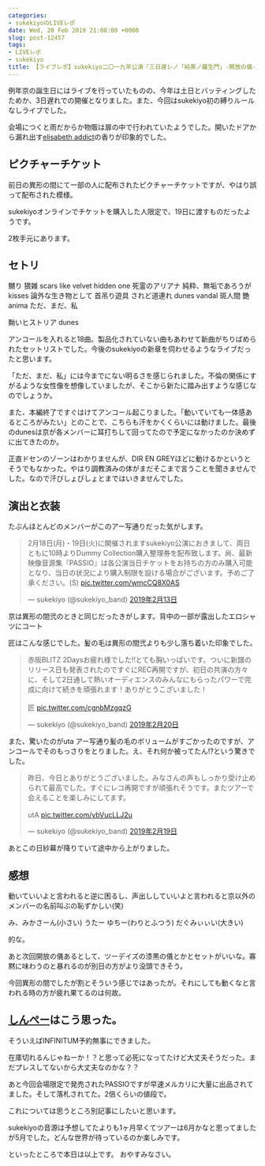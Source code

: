 ```yaml
---
categories:
- sukekiyoのLIVEレポ
date: Wed, 20 Feb 2019 21:08:00 +0000
slug: post-12457
tags:
- LIVEレポ
- sukekiyo
title: 【ライブレポ】sukekiyo二〇一九年公演「三日遅レノ「純黒ノ羅生門」-開放の儀-」2019_02_19@マイナビBLITZ赤坂
---
```


例年京の誕生日にはライブを行っていたものの、今年は土日とバッティングしたためか、3日遅れでの開催となりました。また、今回はsukekiyo初の縛りルールなしライブでした。

会場につくと雨だからか物販は扉の中で行われていたようでした。開いたドアから漏れ出す<a href="http://www.galaxybroadshop.com/products/detail.php?product_id=1558">elisabeth addict</a>の香りが印象的でした。

<!--more--> 

<h2>ピクチャーチケット</h2>
前日の異形の間にて一部の人に配布されたピクチャーチケットですが、やはり誤って配布された模様。

sukekiyoオンラインでチケットを購入した人限定で、19日に渡すものだったようです。

2枚手元にあります。

<h2>セトリ</h2>
嬲り
猥雑
scars like velvet
hidden one
死霊のアリアナ
純粋、無垢であろうが
kisses
論外な生き物として
首吊り遊具
されど道連れ
dunes
vandal
斑人間
艷
anima
ただ、まだ、私

黝いヒストリア
dunes

アンコールを入れると18曲。製品化されていない曲もあわせて新曲がちりばめられたセットリストでした。今後のsukekiyoの新章を伺わせるようなライブだったと思います。

「ただ、まだ、私」には今までにない明るさを感じられました。不倫の関係にすがるような女性像を想像していましたが、そこから新たに踏み出すような感じなのでしょうか。

また、本編終了ですぐはけてアンコール起こりました。「動いていても一体感あるところがみたい」とのことで、こちらも汗をかくくらいには動けました。最後のdunesは京が各メンバーに耳打ちして回ってたので予定になかったのか決めずに出てきたのか。

正直ドセンのゾーンはわかりませんが、DIR EN GREYほどに動けるかというとそうでもなかった。やはり調教済みの体がまだそこまで言うことを聞きませんでした。なので汗びしょびしょとまではいきませんでした。

<h2>演出と衣装</h2>
たぶんほとんどのメンバーがこのアー写通りだった気がします。
<blockquote class="twitter-tweet" data-lang="ja"><p lang="ja" dir="ltr">2月18日(月)・19日(火)に開催されますsukekiyo公演におきまして、両日ともに10時よりDummy Collection購入整理券を配布致します。尚、最新映像音源集『PASSIO』は各公演当日チケットをお持ちの方のみ購入可能となり、当日の状況により購入制限を設ける場合がございます。予めご了承ください。(S) <a href="https://t.co/wmcCQ8X0AS">pic.twitter.com/wmcCQ8X0AS</a></p>&mdash; sukekiyo (@sukekiyo_band) <a href="https://twitter.com/sukekiyo_band/status/1095632487445782528?ref_src=twsrc%5Etfw">2019年2月13日</a></blockquote>
<script async src="https://platform.twitter.com/widgets.js" charset="utf-8"></script>

京は異形の間弐のときと同じだったきがします。背中の一部が露出したエロシャツにコート

匠はこんな感じでした。髪の毛は異形の間弐よりも少し落ち着いた印象でした。
<blockquote class="twitter-tweet" data-lang="ja"><p lang="ja" dir="ltr">赤阪BLITZ 2Daysお疲れ様でした!!とても胸いっぱいです。ついに新譜のリリース日も発表されたのですぐにREC再開ですが、初日の共演の方々に、そして2日通して熱いオーディエンスのみんなにもらったパワーで完成に向けて続きを頑張れます！ありがとうこざいました！<br><br>匠 <a href="https://t.co/cgnbMzgqzG">pic.twitter.com/cgnbMzgqzG</a></p>&mdash; sukekiyo (@sukekiyo_band) <a href="https://twitter.com/sukekiyo_band/status/1098097406573309953?ref_src=twsrc%5Etfw">2019年2月20日</a></blockquote>
<script async src="https://platform.twitter.com/widgets.js" charset="utf-8"></script>

また、驚いたのがuta
アー写通り髪の毛のボリュームがすごかったのですが、アンコールでそのもっさりをとりました。え、それ何か被ってたん!?という驚きでした。
<blockquote class="twitter-tweet" data-lang="ja"><p lang="ja" dir="ltr">昨日、今日とありがとうございました。みなさんの声もしっかり受け止められて最高でした。すぐにレコ再開ですが頑張れそうです。またツアーで会えることを楽しみにしてます。<br><br>utA <a href="https://t.co/ybVucLLJ2u">pic.twitter.com/ybVucLLJ2u</a></p>&mdash; sukekiyo (@sukekiyo_band) <a href="https://twitter.com/sukekiyo_band/status/1097847477879726081?ref_src=twsrc%5Etfw">2019年2月19日</a></blockquote>
<script async src="https://platform.twitter.com/widgets.js" charset="utf-8"></script>

あとこの日紗幕が降りていて途中から上がりました。

<h2>感想</h2>
動いていいよと言われると逆に困るし、声出ししていいよと言われると京以外のメンバーの名前叫ぶの恥ずかしい(笑)

み、みかさーん(小さい)
うたー
ゆちー(わりとふつう)
だぐみぃぃい(大きい)


的な。

あと次回開放の儀あるとして、ツーデイズの漆黒の儀とかとセットがいいな。寡黙に味わうのと暴れるのが別日の方がより没頭できそう。

今回異形の間でしたが割とそういう感じではあったが。それにしても動くなと言われる時の方が疲れ果てるのは何故。

<h2><a href="https://twitter.com/s_s_p_y">しんぺー</a>はこう思った。</h2>
そういえばINFINITUM予約無事にできました。

在庫切れるんじゃねーか！？と思って必死になってたけど大丈夫そうだった。まだプレスしてないから大丈夫なのかな？？

あと今回会場限定で発売されたPASSIOですが早速メルカリに大量に出品されてました。そして落札されてた。2倍くらいの値段で。

これについては思うところ別記事にしたいと思います。

sukekiyoの音源は予想してたよりも1ヶ月早くてツアーは6月かなと思ってましたが5月でした。どんな世界が待っているのか楽しみです。

といったところで本日は以上です。
おやすみなさい。